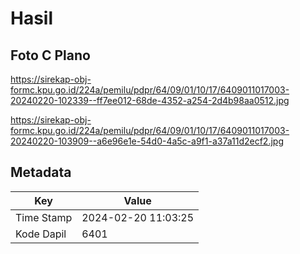 # Hasil

## Foto C Plano

https://sirekap-obj-formc.kpu.go.id/224a/pemilu/pdpr/64/09/01/10/17/6409011017003-20240220-102339--ff7ee012-68de-4352-a254-2d4b98aa0512.jpg

https://sirekap-obj-formc.kpu.go.id/224a/pemilu/pdpr/64/09/01/10/17/6409011017003-20240220-103909--a6e96e1e-54d0-4a5c-a9f1-a37a11d2ecf2.jpg


## Metadata

| Key        | Value               |
| ---------- | ------------------- |
| Time Stamp | 2024-02-20 11:03:25 |
| Kode Dapil | 6401                |



